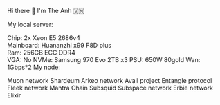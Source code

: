  Hi there 👋 I'm The Anh 🇻🇳      
                                                               
My local server:                               
                
Chip: 2x Xeon E5 2686v4    
Mainboard: Huananzhi x99 F8D plus      
Ram: 256GB ECC DDR4  
VGA: No
NVMe: Samsung 970 Evo 2TB x3
PSU: 650W 80gold
Wan: 1Gbps*2
My node:

Muon network
Shardeum
Arkeo network
Avail project
Entangle protocol
Fleek network
Mantra Chain
Subsquid
Subspace network
Erbie network
Elixir



